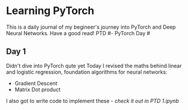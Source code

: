 # Learning PyTorch
This is a daily journal of my begineer's journey into PyTorch and Deep Neural Networks. Have a good read!
PTD #- PyTorch Day #
## Day 1
Didn't dive into PyTorch qute yet
Today I revised the maths behind linear and logistic regression, foundation algorithms for neural networks:
* Gradient Descent
* Matrix Dot product

I also got to write code to implement these - _check it out in PTD 1.ipynb_
